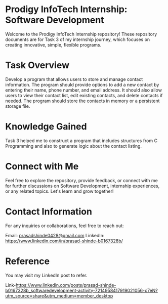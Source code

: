 # Prodigy InfoTech Internship: Software Development
Welcome to the Prodigy InfoTech Internship repository! These repository documents are for Task 3 of my internship journey, which focuses on creating innovative, simple, flexible programs.

# Task Overview
Develop a program that allows users to store and manage contact information. The program should provide options to add a new contact by entering their name, phone number, and email address. It should also allow users to view their contact list, edit existing contacts, and delete contacts if needed. The program should store the contacts in memory or a persistent storage file.

# Knowledge Gained
Task 3 helped me to construct a program that includes structures from C Programming and also to generate logic about the contact listing.

# Connect with Me
Feel free to explore the repository, provide feedback, or connect with me for further discussions on Software Development, internship experiences, or any related topics. Let's learn and grow together!

# Contact Information
For any inquiries or collaborations, feel free to reach out:

Email: prasadshinde0428@gmail.com
LinkedIn: https://www.linkedin.com/in/prasad-shinde-b0167328b/
# Reference
You may visit my LinkedIn post to refer.

Link-https://www.linkedin.com/posts/prasad-shinde-b0167328b_softwaredevelopment-activity-7214958417919021056-c7eN?utm_source=share&utm_medium=member_desktop
